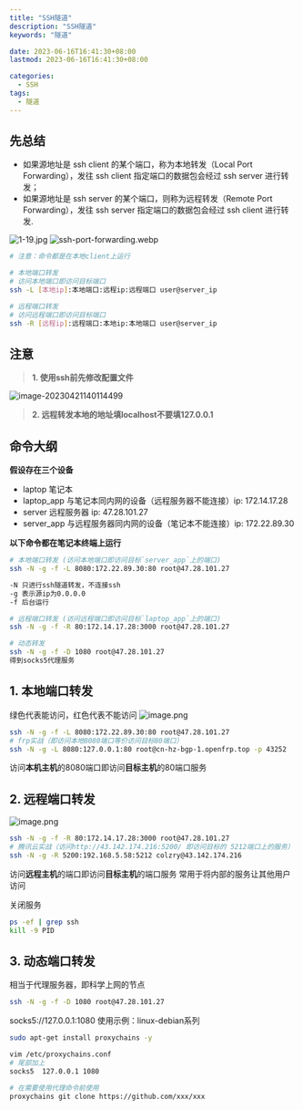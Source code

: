 ```yaml
---
title: "SSH隧道"
description: "SSH隧道"
keywords: "隧道"

date: 2023-06-16T16:41:30+08:00
lastmod: 2023-06-16T16:41:30+08:00

categories:
  - SSH
tags:
  - 隧道
---
```


## 先总结
- 如果源地址是 ssh client 的某个端口，称为本地转发（Local Port Forwarding），发往 ssh client 指定端口的数据包会经过 ssh server 进行转发；
- 如果源地址是 ssh server 的某个端口，则称为远程转发（Remote Port Forwarding），发往 ssh server 指定端口的数据包会经过 ssh client 进行转发.

![1-19.jpg](https://cdn.nlark.com/yuque/0/2022/jpeg/22223333/1659533267293-f3a52543-58a1-4f93-b123-6329c37a8332.jpeg#clientId=uf7a49369-0c5a-4&crop=0&crop=0&crop=1&crop=1&from=paste&height=474&id=u122a6295&margin=%5Bobject%20Object%5D&name=1-19.jpg&originHeight=711&originWidth=929&originalType=binary&ratio=1&rotation=0&showTitle=false&size=39287&status=done&style=shadow&taskId=uc46d3f64-2352-4247-abf4-ec8adddf7ec&title=&width=619.3333333333334)
![ssh-port-forwarding.webp](https://cdn.nlark.com/yuque/0/2022/webp/22223333/1659533276092-5ebf0365-5456-4662-80a8-82920d8928cd.webp#clientId=uf7a49369-0c5a-4&crop=0&crop=0&crop=1&crop=1&from=paste&height=379&id=uc0f537c4&margin=%5Bobject%20Object%5D&name=ssh-port-forwarding.webp&originHeight=390&originWidth=543&originalType=binary&ratio=1&rotation=0&showTitle=false&size=25242&status=done&style=shadow&taskId=uc0c9ec5b-1a1e-40a0-a046-4349eaae0e3&title=&width=528)
```bash
# 注意：命令都是在本地client上运行

# 本地端口转发
# 访问本地端口即访问目标端口
ssh -L [本地ip]:本地端口:远程ip:远程端口 user@server_ip

# 远程端口转发
# 访问远程端口即访问目标端口
ssh -R [远程ip]:远程端口:本地ip:本地端口 user@server_ip
```

## 注意
> **1. 使用ssh前先修改配置文件**

![image-20230421140114499](https://picture-czy.oss-cn-beijing.aliyuncs.com/img/image-20230421140114499.png)

> **2. 远程转发本地的地址填localhost不要填127.0.0.1**

## 命令大纲
**假设存在三个设备**

- laptop 笔记本
- laptop_app 与笔记本同内网的设备（远程服务器不能连接）ip: 172.14.17.28
- server 远程服务器  ip: 47.28.101.27
- server_app 与远程服务器同内网的设备（笔记本不能连接）ip: 172.22.89.30

**以下命令都在笔记本终端上运行**
```bash
# 本地端口转发 (访问本地端口即访问目标`server_app`上的端口)
ssh -N -g -f -L 8080:172.22.89.30:80 root@47.28.101.27

-N 只进行ssh隧道转发，不连接ssh
-g 表示源ip为0.0.0.0
-f 后台运行

# 远程端口转发 (访问远程端口即访问目标`laptop_app`上的端口)
ssh -N -g -f -R 80:172.14.17.28:3000 root@47.28.101.27

# 动态转发
ssh -N -g -f -D 1080 root@47.28.101.27
得到socks5代理服务
```
## 1. 本地端口转发
绿色代表能访问，红色代表不能访问
![image.png](https://cdn.nlark.com/yuque/0/2022/png/22223333/1659531888307-ddde49a8-20f2-494b-b173-9b3f4860feec.png#clientId=uf7a49369-0c5a-4&crop=0&crop=0&crop=1&crop=1&from=paste&height=391&id=u481d173b&margin=%5Bobject%20Object%5D&name=image.png&originHeight=586&originWidth=1017&originalType=binary&ratio=1&rotation=0&showTitle=false&size=58199&status=done&style=shadow&taskId=u65e9c916-8aff-43a7-a01c-9e94f0a5879&title=&width=678)
```bash
ssh -N -g -f -L 8080:172.22.89.30:80 root@47.28.101.27
# frp实战（即访问本地8080端口等价访问目标80端口）
ssh -N -g -L 8080:127.0.0.1:80 root@cn-hz-bgp-1.openfrp.top -p 43252
```
访问**本机主机**的8080端口即访问**目标主机**的80端口服务
## 2. 远程端口转发
![image.png](https://cdn.nlark.com/yuque/0/2022/png/22223333/1659531801851-5d748122-7b8b-4558-a3f2-7fe0f2e21692.png#clientId=uf7a49369-0c5a-4&crop=0&crop=0&crop=1&crop=1&from=paste&height=409&id=u0deb5ccd&margin=%5Bobject%20Object%5D&name=image.png&originHeight=613&originWidth=1032&originalType=binary&ratio=1&rotation=0&showTitle=false&size=59087&status=done&style=shadow&taskId=u22efe391-b4a2-4be7-9cb3-2c3395ee6ec&title=&width=688)
```bash
ssh -N -g -f -R 80:172.14.17.28:3000 root@47.28.101.27
# 腾讯云实战（访问http://43.142.174.216:5200/ 即访问目标的 5212端口上的服务）
ssh -N -g -R 5200:192.168.5.58:5212 colzry@43.142.174.216
```
访问**远程主机**的端口即访问**目标主机**的端口服务
常用于将内部的服务让其他用户访问

关闭服务
```bash
ps -ef | grep ssh
kill -9 PID
```
## 3. 动态端口转发
相当于代理服务器，即科学上网的节点
```bash
ssh -N -g -f -D 1080 root@47.28.101.27
```
socks5://127.0.0.1:1080
使用示例：linux-debian系列
```bash
sudo apt-get install proxychains -y

vim /etc/proxychains.conf
# 尾部加上
socks5  127.0.0.1 1080

# 在需要使用代理命令前使用
proxychains git clone https://github.com/xxx/xxx
```
